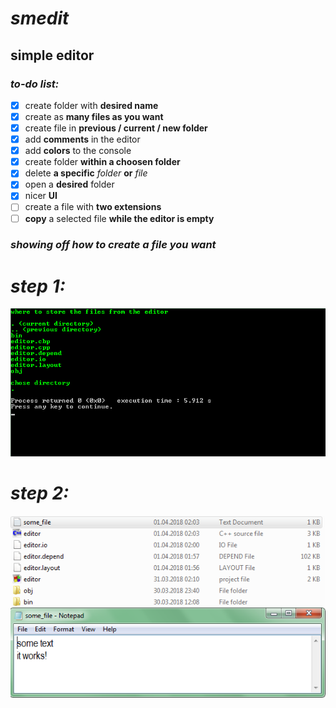 # *smedit*
## **simple editor**

### **_to-do list:_**
- [x] create folder with **desired name**
- [x] create as **many files as you want**
- [x] create file in **previous / current / new folder**
- [x] add **comments** in the editor
- [x] add **colors** to the console
- [x] create folder **within a choosen folder**
- [x] delete **a specific** _folder_ **or** _file_
- [x] open a **desired** folder
- [x] nicer **UI**
- [ ] create a file with **two extensions**
- [ ] **copy** a selected file **while the editor is empty**

### **_showing off how to create a file you want_**

# **_step 1:_**
![example](/assets/example.png)

# **_step 2:_**
![example0](/assets/example0.png)
